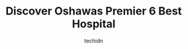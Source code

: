 ---
layout: ampstory
image: https://i0.wp.com/www.auto.or.id/wp-content/uploads/2023/06/oshawa-health-centre-0-oshawa-1686324416.jpeg?resize=640,853
author: techidn
featured: false
description: Oshawa, Ontario, Canada is a haven for Hospital enthusiasts, boasting an impressive array of 6 top-notch establishments. Whether youre a seasoned connoisseur or simply curious to explore th
title: Discover Oshawas Premier 6 Best Hospital
cover:
   title: Discover Oshawas Premier 6 Best Hospital
   subtitle: AUTO.OR.ID
   background: https://www.auto.or.id/wp-content/uploads/2023/06/oshawa-health-centre-0-oshawa-1686324416.jpeg

pages: 
 - layout: thirds
   top: <h1>#1 Oshawa Health Centre</h1>
   bottom: "<p>I have a good relationship with my family doctor who is at this clinic. However, its very frustrating when I try to call and make an appointment with him. If you are luc</p>"
   background: https://images.unsplash.com/photo-1532581140115-3e355d1ed1de?ixlib=rb-4.0.3&ixid=MnwxMjA3fDB8MHxwaG90by1wYWdlfHx8fGVufDB8fHx8&auto=format&fit=crop&w=640&h=853&q=80
   backgroundblur: true
 - layout: thirds
   top: <h1>#2 Durham Region Attendant Care Inc</h1>
   bottom: "<p>809 Simcoe St N, Oshawa, ON L1G 4W1, Canada</p>"
   background: https://images.unsplash.com/photo-1618156903850-a0277427c567?ixlib=rb-4.0.3&ixid=MnwxMjA3fDB8MHxwaG90by1wYWdlfHx8fGVufDB8fHx8&auto=format&fit=crop&w=640&h=853&q=80
   cta:
      link: https://www.auto.or.id/discover-oshawas-premier-6-best-hospital/
      text: Discover Oshawas Premier 6 Best Hospital
 - layout: thirds
   top: <h1>#3 Hillsdale Manor Home for the Aged</h1>
   bottom: "<p>600 Oshawa Blvd N, Oshawa, ON L1G 5T9, Canada</p>"
   background: https://images.unsplash.com/photo-1639928845176-2804838ca715?ixlib=rb-4.0.3&ixid=MnwxMjA3fDB8MHxwaG90by1wYWdlfHx8fGVufDB8fHx8&auto=format&fit=crop&w=640&h=853&q=80
   cta:
      link: https://www.auto.or.id/discover-oshawas-premier-6-best-hospital/
      text: Discover Oshawas Premier 6 Best Hospital
 - layout: thirds
   top: <h1>#4 Lakeridge Health Network Corporate Office</h1>
   bottom: "<p>850 Champlain Ave, Oshawa, ON L1J 8R2, Canada</p>"
   background: https://images.unsplash.com/photo-1617814076367-b759c7d7e738?ixlib=rb-4.0.3&ixid=MnwxMjA3fDB8MHxwaG90by1wYWdlfHx8fGVufDB8fHx8&auto=format&fit=crop&w=640&h=853&q=80
   cta:
      link: https://www.auto.or.id/discover-oshawas-premier-6-best-hospital/
      text: Discover Oshawas Premier 6 Best Hospital
 - layout: thirds
   top: <h1>#5 Lakeridge Health Oshawa Ambulance Bay</h1>
   bottom: "<p>93 Alexandra St, Oshawa, ON L1G 2C5, Canada</p>"
   background: https://images.unsplash.com/photo-1626302592106-ad36b003cb39?ixlib=rb-4.0.3&ixid=MnwxMjA3fDB8MHxwaG90by1wYWdlfHx8fGVufDB8fHx8&auto=format&fit=crop&w=640&h=853&q=80
   cta:
      link: https://www.auto.or.id/discover-oshawas-premier-6-best-hospital/
      text: Discover Oshawas Premier 6 Best Hospital

 - layout: thirds
   middle: Continue reading...
   background: https://images.unsplash.com/photo-1513219872556-78665cfff8bb?ixlib=rb-4.0.3&ixid=MnwxMjA3fDB8MHxwaG90by1wYWdlfHx8fGVufDB8fHx8&auto=format&fit=crop&w=640&h=853&q=80
   cta:
      link: https://www.auto.or.id/discover-oshawas-premier-6-best-hospital/
      text: Discover Oshawas Premier 6 Best Hospital

---